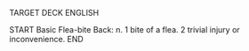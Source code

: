 TARGET DECK
ENGLISH

START
Basic
Flea-bite
Back: n. 1 bite of a flea. 2 trivial injury or inconvenience.
END

